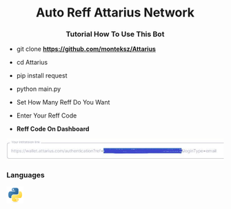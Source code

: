 <h1 align="center">Auto Reff Attarius Network</h1>
<h3 align="center">Tutorial How To Use This Bot</h3>

- git clone **https://github.com/monteksz/Attarius**

- cd Attarius

- pip install request

- python main.py

- Set How Many Reff Do You Want

- Enter Your Reff Code


- **Reff Code On Dashboard**
<img align="center" src="https://github.com/monteksz/Attarius/blob/main/reff.jpg">

<h3 align="left">Languages</h3>
<p align="left"> <a href="https://www.python.org" target="_blank" rel="noreferrer"> <img src="https://raw.githubusercontent.com/devicons/devicon/master/icons/python/python-original.svg" alt="python" width="40" height="40"/> </a> </p>
